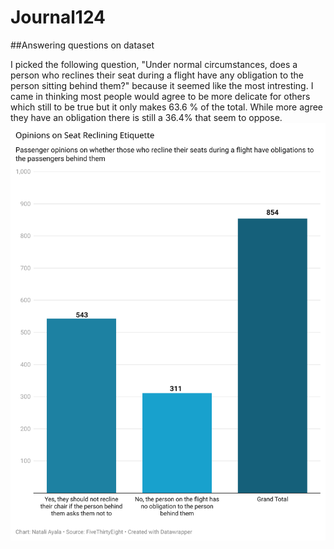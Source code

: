 # Journal124
##Answering questions on dataset

I picked the following question, "Under normal circumstances, does a person who reclines their seat during a flight have any obligation to the person sitting behind them?" because it seemed like the most intresting. I came in thinking most people would agree to be more delicate for others which still to be true but it only makes 63.6 % of the total. While more agree they have an obligation there is still a 36.4% that seem to oppose.
![Datachart based on flying etiquette](Data-Wrapper-Chart.png)

 
